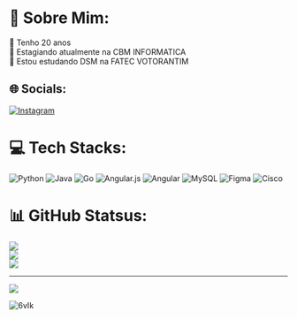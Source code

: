 # 💫 Sobre Mim:
🤠 Tenho 20 anos<br>🔭 Estagiando atualmente na CBM INFORMATICA<br>🌱 Estou estudando DSM na FATEC VOTORANTIM


## 🌐 Socials:
[![Instagram](https://img.shields.io/badge/Instagram-%23E4405F.svg?logo=Instagram&logoColor=white)](https://instagram.com/fabricio_soica) 

# 💻 Tech Stacks:
![Python](https://img.shields.io/badge/python-3670A0?style=for-the-badge&logo=python&logoColor=ffdd54) ![Java](https://img.shields.io/badge/java-%23ED8B00.svg?style=for-the-badge&logo=openjdk&logoColor=white) ![Go](https://img.shields.io/badge/go-%2300ADD8.svg?style=for-the-badge&logo=go&logoColor=white) ![Angular.js](https://img.shields.io/badge/angular.js-%23E23237.svg?style=for-the-badge&logo=angularjs&logoColor=white) ![Angular](https://img.shields.io/badge/angular-%23DD0031.svg?style=for-the-badge&logo=angular&logoColor=white) ![MySQL](https://img.shields.io/badge/mysql-%2300000f.svg?style=for-the-badge&logo=mysql&logoColor=white) ![Figma](https://img.shields.io/badge/figma-%23F24E1E.svg?style=for-the-badge&logo=figma&logoColor=white) ![Cisco](https://img.shields.io/badge/cisco-%23049fd9.svg?style=for-the-badge&logo=cisco&logoColor=black)
# 📊 GitHub Statsus:
![](https://github-readme-stats.vercel.app/api?username=FabricioSoica&theme=react&hide_border=false&include_all_commits=true&count_private=true)<br/>
![](https://github-readme-streak-stats.herokuapp.com/?user=FabricioSoica&theme=react&hide_border=false)<br/>
![](https://github-readme-stats.vercel.app/api/top-langs/?username=FabricioSoica&theme=react&hide_border=false&include_all_commits=true&count_private=true&layout=compact)

---
[![](https://visitcount.itsvg.in/api?id=FabricioSoica&icon=2&color=8)](https://visitcount.itsvg.in)

![6vIk](https://github.com/CBMFabricioSoica/CBMFabricioSoica/raw/main/assets/162351097/51706e12-65bc-4714-9392-ddf01f154e9e.gif)
